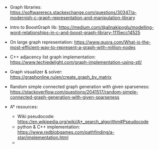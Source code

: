 * Graph libraries:
https://softwarerecs.stackexchange.com/questions/30347/a-modernish-c-graph-representation-and-manipulation-library

* Intro to BoostGraph lib:
https://medium.com/@alinakipoglu/modelling-word-relationships-in-c-and-boost-graph-library-1115ecc14525

* On large graph representation:
https://www.quora.com/What-is-the-most-efficient-way-to-represent-a-graph-with-million-nodes

* C++ adjacency list graph implementation:
https://www.techiedelight.com/graph-implementation-using-stl/

* Graph visualizer & solver:
https://graphonline.ru/en/create_graph_by_matrix

* Random simple connected graph generation with given sparseness:
https://stackoverflow.com/questions/2041517/random-simple-connected-graph-generation-with-given-sparseness

* A* resources:
    * Wiki pseudocode: https://en.wikipedia.org/wiki/A*_search_algorithm#Pseudocode
    * python & C++ implementation: https://www.redblobgames.com/pathfinding/a-star/implementation.html
    *
